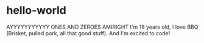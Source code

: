 # hello-world
AYYYYYYYYYYY ONES AND ZEROES AMIRIGHT
I'm 18 years old, I love BBQ (Brisket, pulled pork, all that good stuff). And I'm excited to code!
